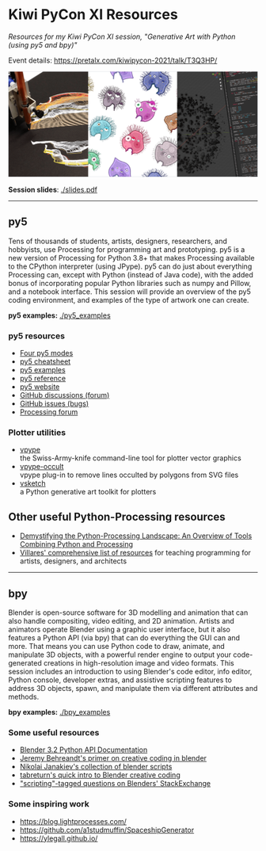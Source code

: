 # Kiwi PyCon XI Resources 

*Resources for my Kiwi PyCon XI session, "Generative Art with Python (using py5 and bpy)"*

Event details: https://pretalx.com/kiwipycon-2021/talk/T3Q3HP/

![](banner.png)

**Session slides**: [./slides.pdf](./slides.pdf)

---

## py5

Tens of thousands of students, artists, designers, researchers, and hobbyists, use Processing for programming art and prototyping. py5 is a new version of Processing for Python 3.8+ that makes Processing available to the CPython interpreter (using JPype). py5 can do just about everything Processing can, except with Python (instead of Java code), with the added bonus of incorporating popular Python libraries such as numpy and Pillow, and a notebook interface. This session will provide an overview of the py5 coding environment, and examples of the type of artwork one can create.

**py5 examples:** [./py5_examples](./examples_py5)

### py5 resources

* [Four py5 modes](http://py5.ixora.io/tutorials/py5-modes/)
* [py5 cheatsheet](https://raw.githubusercontent.com/tabreturn/processing.py-cheat-sheet/master/py5/py5_cc.pdf)
* [py5 examples](https://github.com/py5coding/py5examples)
* [py5 reference](http://py5.ixora.io/reference/)
* [py5 website](http://py5.ixora.io/)
* [GitHub discussions (forum)](https://github.com/py5coding/py5generator)
* [GitHub issues (bugs)](https://github.com/py5coding/py5generator/issues)
* [Processing forum](https://discourse.processing.org/c/processing-py/9)

### Plotter utilities

* [vpype](https://github.com/abey79/vpype)  
  the Swiss-Army-knife command-line tool for plotter vector graphics
* [vpype-occult](https://github.com/LoicGoulefert/occult)  
  vpype plug-in to remove lines occulted by polygons from SVG files
* [vsketch](https://github.com/abey79/vsketch)  
  a Python generative art toolkit for plotters

## Other useful Python-Processing resources 

* [Demystifying the Python-Processing Landscape: An Overview of Tools Combining Python and Processing](https://dl.acm.org/doi/10.1145/3532836.3536231)
* [Villares' comprehensive list of resources](https://github.com/villares/Resources-for-teaching-programming#user-content-processing--python-tools-table) for teaching programming for artists, designers, and architects

---

## bpy

Blender is open-source software for 3D modelling and animation that can also handle compositing, video editing, and 2D animation. Artists and animators operate Blender using a graphic user interface, but it also features a Python API (via bpy) that can do everything the GUI can and more. That means you can use Python code to draw, animate, and manipulate 3D objects, with a powerful render engine to output your code-generated creations in high-resolution image and video formats. This session includes an introduction to using Blender's code editor, info editor, Python console, developer extras, and assistive scripting features to address 3D objects, spawn, and manipulate them via different attributes and methods.

**bpy examples:** [./bpy_examples](./examples_bpy)

### Some useful resources

* [Blender 3.2 Python API Documentation](https://docs.blender.org/api/current/)
* [Jeremy Behreandt's primer on creative coding in blender](https://behreajj.medium.com/creative-coding-in-blender-2-92-a-primer-7ac1b6fec3f)
* [Nikolai Janakiev's collection of blender scripts](https://github.com/njanakiev/blender-scripting)
* [tabreturn's quick intro to Blender creative coding](https://tabreturn.github.io/#blender-reverse)
* ["scripting"-tagged questions on Blenders' StackExchange](https://blender.stackexchange.com/questions/tagged/scripting)

### Some inspiring work

* https://blog.lightprocesses.com/
* https://github.com/a1studmuffin/SpaceshipGenerator
* https://ylegall.github.io/
